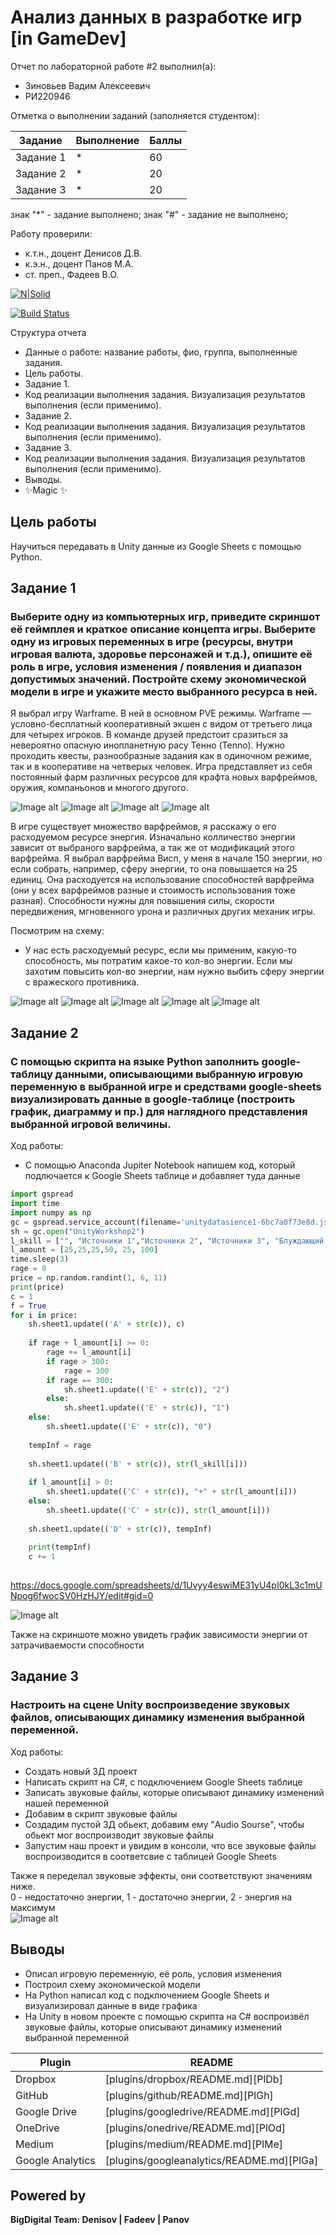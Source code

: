 # Анализ данных в разработке игр  [in GameDev]
Отчет по лабораторной работе #2 выполнил(а):
- Зиновьев Вадим Алексеевич
- РИ220946
  
Отметка о выполнении заданий (заполняется студентом):

| Задание | Выполнение | Баллы |
| ------ | ------ | ------ |
| Задание 1 | * | 60 |
| Задание 2 | * | 20 |
| Задание 3 | * | 20 |

знак "*" - задание выполнено; знак "#" - задание не выполнено;

Работу проверили:
- к.т.н., доцент Денисов Д.В.
- к.э.н., доцент Панов М.А.
- ст. преп., Фадеев В.О.

[![N|Solid](https://cldup.com/dTxpPi9lDf.thumb.png)](https://nodesource.com/products/nsolid)

[![Build Status](https://travis-ci.org/joemccann/dillinger.svg?branch=master)](https://travis-ci.org/joemccann/dillinger)

Структура отчета

- Данные о работе: название работы, фио, группа, выполненные задания.
- Цель работы.
- Задание 1.
- Код реализации выполнения задания. Визуализация результатов выполнения (если применимо).
- Задание 2.
- Код реализации выполнения задания. Визуализация результатов выполнения (если применимо).
- Задание 3.
- Код реализации выполнения задания. Визуализация результатов выполнения (если применимо).
- Выводы.
- ✨Magic ✨

## Цель работы
Научиться передавать в Unity данные из Google Sheets с помощью Python.

## Задание 1
### Выберите одну из компьютерных игр, приведите скриншот её геймплея и краткое описание концепта игры. Выберите одну из игровых переменных в игре (ресурсы, внутри игровая валюта, здоровье персонажей и т.д.), опишите её роль в игре, условия изменения / появления и диапазон допустимых значений. Постройте схему экономической модели в игре и укажите место выбранного ресурса в ней.

Я выбрал игру Warframe. В ней в основном PVE режимы. Warframe — условно-бесплатный кооперативный экшен с видом от третьего лица для четырех игроков. В команде друзей предстоит сразиться за невероятно опасную инопланетную расу Тенно (Tenno). Нужно проходить квесты, разнообразные задания как в одиночном режиме, так и в кооперативе на четверых человек. Игра представляет из себя постоянный фарм различных ресурсов для крафта новых варфреймов, оружия, компаньонов и многого другого.

![Image alt](https://github.com/Vadichekk/UrFU-GameAnalysis/blob/main/github-screenshots/1варф.jpeg)
![Image alt](https://github.com/Vadichekk/UrFU-GameAnalysis/blob/main/github-screenshots/2варф.png)
![Image alt](https://github.com/Vadichekk/UrFU-GameAnalysis/blob/main/github-screenshots/3варф.png)
![Image alt](https://github.com/Vadichekk/UrFU-GameAnalysis/blob/main/github-screenshots/4варф.png)

В игре существует множество варфреймов, я расскажу о его расходуемом ресурсе энергия.
Изначально колличество энергии зависит от выбраного варфрейма, а так же от модификаций этого варфрейма. Я выбрал варфрейма Висп, у меня в начале 150 энергии, но если собрать, например, сферу энергии, то она повышается на 25 единиц. Она расходуется на использование способностей варфрейма (они у всех варфреймов разные и стоимость использования тоже разная). Способности нужны для повышения силы, скорости передвижения, мгновенного урона и различных других механик игры.

Посмотрим на схему:
- У нас есть расходуемый ресурс, если мы применим, какую-то способность, мы потратим какое-то кол-во энергии. Если мы захотим повысить кол-во энергии, нам нужно выбить сферу энергии с вражеского противника.

![Image alt](https://github.com/Vadichekk/UrFU-GameAnalysis/blob/main/github-screenshots/5варф.png)
![Image alt](https://github.com/Vadichekk/UrFU-GameAnalysis/blob/main/github-screenshots/6варф.png)
![Image alt](https://github.com/Vadichekk/UrFU-GameAnalysis/blob/main/github-screenshots/7варф.png)
![Image alt](https://github.com/Vadichekk/UrFU-GameAnalysis/blob/main/github-screenshots/8варф.png)
![Image alt](https://github.com/Vadichekk/UrFU-GameAnalysis/blob/main/github-screenshots/схема.png)

## Задание 2
### С помощью скрипта на языке Python заполнить google-таблицу данными, описывающими выбранную игровую переменную в выбранной игре и средствами google-sheets визуализировать данные в google-таблице (построить график, диаграмму и пр.) для наглядного представления выбранной игровой величины.  
Ход работы:  
- C помощью Anaconda  Jupiter Notebook напишем код, который подлючается к Google Sheets таблице и добавляет туда данные

```py
import gspread
import time
import numpy as np
gc = gspread.service_account(filename='unitydatasience1-6bc7a0f73e8d.json')
sh = gc.open("UnityWorkshop2")
l_skill = ["", "Источники 1","Источники 2", "Источники 3", "Блуждающий огонек", "Всплеск пробоя", "Врата солнца"]
l_amount = [25,25,25,50, 25, 100]
time.sleep(3)
rage = 0
price = np.random.randint(1, 6, 11)
print(price)
c = 1
f = True
for i in price:
    sh.sheet1.update(('A' + str(c)), c)
    
    if rage + l_amount[i] >= 0:
        rage += l_amount[i]
        if rage > 300:
            rage = 300
        if rage == 300:
            sh.sheet1.update(('E' + str(c)), "2")
        else:
            sh.sheet1.update(('E' + str(c)), "1")
    else:
        sh.sheet1.update(('E' + str(c)), "0")
        
    tempInf = rage
    
    sh.sheet1.update(('B' + str(c)), str(l_skill[i]))
    
    if l_amount[i] > 0:
        sh.sheet1.update(('C' + str(c)), "+" + str(l_amount[i]))
    else:
        sh.sheet1.update(('C' + str(c)), str(l_amount[i]))
    
    sh.sheet1.update(('D' + str(c)), tempInf)
    
    print(tempInf)
    c += 1
    
```
https://docs.google.com/spreadsheets/d/1Uvyy4eswiME31yU4pI0kL3c1mUNpog6fwocSV0HzHJY/edit#gid=0

![Image alt](https://github.com/Vadichekk/UrFU-GameAnalysis/blob/main/github-screenshots/таблица.png)
  
Также на скриншоте можно увидеть график зависимости энергии от затрачиваемости способности

## Задание 3
### Настроить на сцене Unity воспроизведение звуковых файлов, описывающих динамику изменения выбранной переменной.  
Ход работы:  
- Создать новый 3Д проект
- Написать скрипт на C#, с подключением Google Sheets таблице
- Записать звуковые файлы, которые описывают динамику изменений нашей переменной
- Добавим в скрипт звуковые файлы
- Создадим пустой 3Д обьект, добавим ему "Audio Sourse", чтобы обьект мог воспроизводит звуковые файлы
- Запустим наш проект и увидим в консоли, что все звуковые файлы воспроизводится в соответсвие с таблицей Google Sheets
  
Также я переделал звуковые эффекты, они соответствуют значениям ниже.  
0 - недостаточно энергии, 1 - достаточно энергии, 2 - энергия на максимум  
![Image alt](https://github.com/Vadichekk/UrFU-GameAnalysis/blob/main/github-screenshots/звуки.png)

## Выводы

- Описал игровую переменную, её роль, условия изменения
- Построил схему экономической модели
- На Python написал код с подключением Google Sheets  и визуализировал данные в виде графика
- На Unity в новом проекте с помощью скрипта на C# воспроизвёл звуковые файлы, которые описывают динамику изменений выбранной переменной

| Plugin | README |
| ------ | ------ |
| Dropbox | [plugins/dropbox/README.md][PlDb] |
| GitHub | [plugins/github/README.md][PlGh] |
| Google Drive | [plugins/googledrive/README.md][PlGd] |
| OneDrive | [plugins/onedrive/README.md][PlOd] |
| Medium | [plugins/medium/README.md][PlMe] |
| Google Analytics | [plugins/googleanalytics/README.md][PlGa] |

## Powered by

**BigDigital Team: Denisov | Fadeev | Panov**
